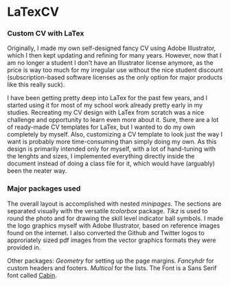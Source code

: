 # LaTexCV

### Custom CV with LaTex

Originally, I made my own self-designed fancy CV using Adobe Illustrator, which I then kept updating and refining for many years. However, now that I am no longer a student I don't have an Illustrator license anymore, as the price is way too much for my irregular use without the nice student discount (subscription-based software licenses as the only option for major products like this really suck).

I have been getting pretty deep into LaTex for the past few years, and I started using it for most of my school work already pretty early in my studies. Recreating my CV design with LaTex from scratch was a nice challenge and opportunity to learn even more about it. Sure, there are a lot of ready-made CV templates for LaTex, but I wanted to do my own completely by myself. Also, customizing a CV template to look just the way I want is probably more time-consuming than simply doing my own. As this design is primarily intended only for myself, with a lot of hand-tuning with the lenghts and sizes, I implemented everything directly inside the document instead of doing a class file for it, which would have (arguably) been the neater way.

### Major packages used

The overall layout is accomplished with nested *minipages*. The sections are separated visually with the versatile *tcolorbox* package. *Tikz* is used to round the photo and for drawing the skill level indicator ball symbols. I made the logo graphics myself with Adobe Illustrator, based on reference images found on the internet. I also converted the Github and Twitter logos to approriately sized pdf images from the vector graphics formats they were provided in.

Other packages:
*Geometry* for setting up the page margins. *Fancyhdr* for custom headers and footers. *Multicol* for the lists. The Font is a Sans Serif font called [Cabin](http://www.tug.dk/FontCatalogue/cabin/).

